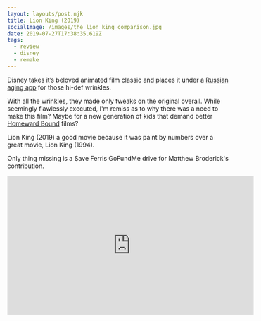 ```yaml
---
layout: layouts/post.njk
title: Lion King (2019)
socialImage: /images/the_lion_king_comparison.jpg
date: 2019-07-27T17:38:35.619Z
tags:
  - review
  - disney
  - remake
---
```

Disney takes it’s beloved animated film classic and places it under a [Russian aging app](https://www.wired.co.uk/article/old-face-app-age-android-ios) for those hi-def wrinkles.

With all the wrinkles, they made only tweaks on the original overall. While seemingly flawlessly executed, I'm remiss as to why there was a need to make this film? Maybe for a new generation of kids that demand better [Homeward Bound](https://www.youtube.com/watch?v=vr1dvT8di80) films?

Lion King (2019) a good movie because it was paint by numbers over a great movie, Lion King (1994). 

Only thing missing is a Save Ferris GoFundMe drive for Matthew Broderick's contribution.

<iframe width="560" height="315" src="https://www.youtube.com/embed/7TavVZMewpY" frameborder="0" allow="accelerometer; autoplay; encrypted-media; gyroscope; picture-in-picture" allowfullscreen></iframe>
